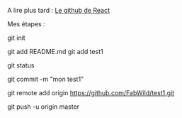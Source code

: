 A lire plus tard : [Le github de React](https://github.com/facebook/react)

Mes étapes :

git init

git add README.md
git add test1

git status

git commit -m "mon test1"

git remote add origin https://github.com/FabWild/test1.git

git push -u origin master
